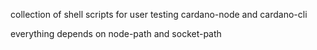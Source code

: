 collection of shell scripts for user testing cardano-node and cardano-cli

everything depends on node-path and socket-path
